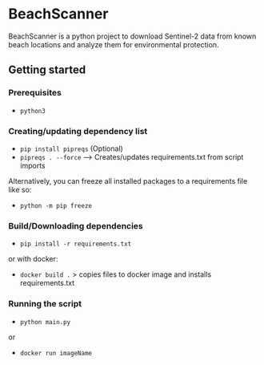 # BeachScanner

BeachScanner is a python project to download Sentinel-2 data from known beach locations and analyze them for environmental protection.

## Getting started

### Prerequisites

- `python3`

### Creating/updating dependency list

- `pip install pipreqs` (Optional)
- `pipreqs . --force` --> Creates/updates requirements.txt from script imports

Alternatively, you can freeze all installed packages to a requirements file like so:

- `python -m pip freeze`

### Build/Downloading dependencies

- `pip install -r requirements.txt`

or with docker:

- `docker build .` > copies files to docker image and installs requirements.txt

### Running the script

- `python main.py`

or

- `docker run imageName`
